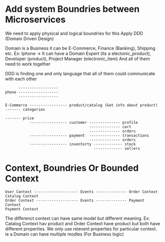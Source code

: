 # Add system Boundries between Microservices

We need to apply physical and logical boundries for this Apply DDD (Domain Driven Design)

Domain is a Business it can be E-Commerce, Finance (Banking), Shipping etc.
Ex: Iphone -> It can have a Domain Expert (its a electonic_product), Developer (product), Project Manager (electronic_item)
And all of them need to work together

DDD is finding one and only language that all of them could communicate with each other

```
      ------------------
phone ------------------
      ------------------
```

```
E-Commerce ----------------- product/catalog (Get info about product) ------- categories
                                                                      ------- price
           ----------------- customer -------------- profile
                                      -------------- cart
                                      -------------- orders
           ----------------- payment  -------------- transactions
                                      -------------- orders
           ----------------- inventorty ------------- stock
                                        ------------- sellers

```

# Context, Boundries Or Bounded Context

```
User Context -------------------- Events -------------- Order Context
Catalog Context
Order Context ------------------- Events -------------- Payment Context
Payment Context
```

The differenct context can have same model but different meaning. Ex: Catalog Context hav product and Order Context have product but both have different properties. We only use relevent properties for particular context.
ie a Domain can have multiple modles (For Business logic)
